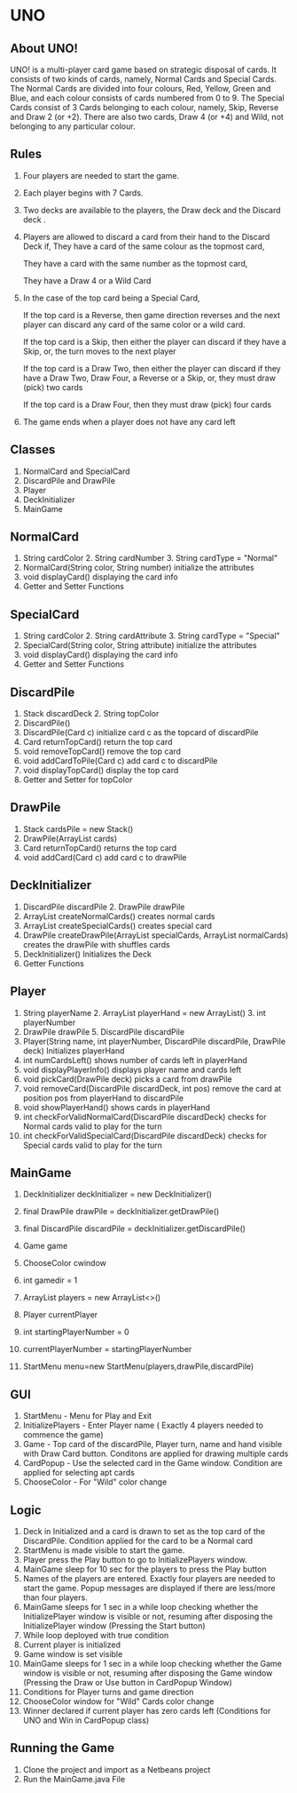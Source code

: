 # UNO
## About UNO! 
UNO! is a multi-player card game based on strategic disposal of cards. It consists of two kinds of cards, namely, Normal Cards and Special Cards. The Normal Cards are divided into four colours, Red, Yellow, Green and Blue, and each colour consists of cards numbered from 0 to 9. The Special Cards consist of 3 Cards belonging to each colour, namely, Skip, Reverse and Draw 2 (or +2). There are also two cards, Draw 4 (or +4) and Wild, not belonging to any particular colour. 

## Rules 
1. Four players are needed to start the game. 
2. Each player begins with 7 Cards. 
3. Two decks are available to the players, the Draw deck and the Discard deck .
4. Players are allowed to discard a card from their hand to the Discard Deck if, 
    They have a card of the same colour as the topmost card,
  
    They have a card with the same number as the topmost card,
  
    They have a Draw 4 or a Wild Card 
  
5. In the case of the top card being a Special Card, 

    If the top card is a Reverse, then game direction reverses and the next player can discard any card of the same color or a wild card.
  
    If the top card is a Skip, then either the player can discard if they have a Skip, or, the turn moves to the next player 
  
    If the top card is a Draw Two, then either the player can discard if they have a Draw Two, Draw Four, a Reverse or a Skip, or, they must draw (pick) two cards 
  
    If the top card is a Draw Four, then they must draw (pick) four cards 
  
 6. The game ends when a player does not have any card left 
 
 ## Classes 
 1. NormalCard and SpecialCard
 2. DiscardPile and DrawPile
 3. Player
 4. DeckInitializer
 5. MainGame
 
 ## NormalCard
  1. String cardColor
	2. String cardNumber
	3. String cardType = "Normal"
  4. NormalCard(String color, String number) initialize the attributes
  5. void displayCard() displaying the card info
  6. Getter and Setter Functions
  
## SpecialCard
  1. String cardColor
	2. String cardAttribute
	3. String cardType = "Special"
  4. SpecialCard(String color, String attribute) initialize the attributes
  5. void displayCard() displaying the card info
  6. Getter and Setter Functions
  
## DiscardPile
  1. Stack<Card> discardDeck
	2. String topColor
  3. DiscardPile()
  4. DiscardPile(Card c) initialize card c as the topcard of discardPile
  5. Card returnTopCard() return the top card
  6. void removeTopCard() remove the top card
  7. void addCardToPile(Card c) add card c to discardPile
  8. void displayTopCard() display the top card
  9. Getter and Setter for topColor
  
## DrawPile
  1. Stack<Card> cardsPile = new Stack<Card>()
  2. DrawPile(ArrayList<Card> cards)
  3. Card returnTopCard() returns the top card
  4. void addCard(Card c) add card c to drawPile
  
## DeckInitializer
  1. DiscardPile discardPile
	2. DrawPile drawPile
  3. ArrayList<NormalCard> createNormalCards() creates normal cards
  4. ArrayList<SpecialCard> createSpecialCards() creates special card
  5. DrawPile createDrawPile(ArrayList<SpecialCard> specialCards, ArrayList<NormalCard> normalCards) creates the drawPile with shuffles cards
  6. DeckInitializer() Initializes the Deck
  7. Getter Functions
  
## Player
  1. String playerName
	2. ArrayList<Card> playerHand = new ArrayList<Card>()
	3. int playerNumber
  4. DrawPile drawPile
	5. DiscardPile discardPile
  6. Player(String name, int playerNumber, DiscardPile discardPile, DrawPile deck) Initializes playerHand
  7. int numCardsLeft() shows number of cards left in playerHand
  8. void displayPlayerInfo() displays player name and cards left
  9. void pickCard(DrawPile deck) picks a card from drawPile
  10. void removeCard(DiscardPile discardDeck, int pos) remove the card at position pos from playerHand to discardPile
  11. void showPlayerHand() shows cards in playerHand
  12. int checkForValidNormalCard(DiscardPile discardDeck) checks for Normal cards valid to play for the turn 
  13. int checkForValidSpecialCard(DiscardPile discardDeck) checks for Special cards valid to play for the turn
  
## MainGame
  1. DeckInitializer deckInitializer = new DeckInitializer()
  
  2. final DrawPile drawPile = deckInitializer.getDrawPile()
  3. final DiscardPile discardPile = deckInitializer.getDiscardPile()
  
  4. Game game
  5. ChooseColor cwindow
  6. int gamedir = 1
  7. ArrayList<Player> players = new ArrayList<>()
  8. Player currentPlayer
  9. int startingPlayerNumber = 0
  10. currentPlayerNumber = startingPlayerNumber
  11. StartMenu menu=new StartMenu(players,drawPile,discardPile)
  
## GUI 
  1. StartMenu - Menu for Play and Exit
  2. InitializePlayers - Enter Player name ( Exactly 4 players needed to commence the game)
  3. Game - Top card of the discardPile, Player turn, name and hand visible with Draw Card button. Conditons are applied for drawing multiple cards
  4. CardPopup - Use the selected card in the Game window. Condition are applied for selecting apt cards
  5. ChooseColor - For "Wild" color change
 
## Logic
  1. Deck in Initialized and a card is drawn to set as the top card of the DiscardPile. Condition applied for the card to be a Normal card
  2. StartMenu is made visible to start the game. 
  3. Player press the Play button to go to InitializePlayers window.
  4. MainGame sleep for 10 sec for the players to press the Play button
  5. Names of the players are entered. Exactly four players are needed to start the game. Popup messages are displayed if there are less/more than four players.
  6. MainGame sleeps for 1 sec in a while loop checking whether the InitializePlayer window is visible or not, resuming after disposing the InitializePlayer window (Pressing the Start button)
  7. While loop deployed with true condition
  8. Current player is initialized
  9. Game window is set visible
  10. MainGame sleeps for 1 sec in a while loop checking whether the Game window is visible or not, resuming after disposing the Game window (Pressing the Draw or Use button in CardPopup Window)
  11. Conditions for Player turns and game direction
  12. ChooseColor window for "Wild" Cards color change
  13. Winner declared if current player has zero cards left (Conditions for UNO and Win in CardPopup class)

## Running the Game
  1. Clone the project and import as a Netbeans project
  2. Run the MainGame.java File 
